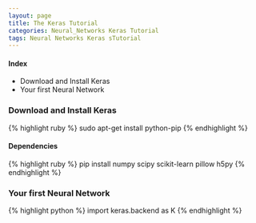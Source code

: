 ```yaml
---
layout: page
title: The Keras Tutorial
categories: Neural_Networks Keras Tutorial
tags: Neural Networks Keras sTutorial
---
```


#### Index

* Download and Install Keras
* Your first Neural Network

### Download and Install Keras

{% highlight ruby %}
sudo apt-get install python-pip
{% endhighlight %}

#### Dependencies

{% highlight ruby %}
pip install numpy scipy scikit-learn pillow h5py
{% endhighlight %}

### Your first Neural Network

{% highlight python %}
import keras.backend as K
{% endhighlight %}

